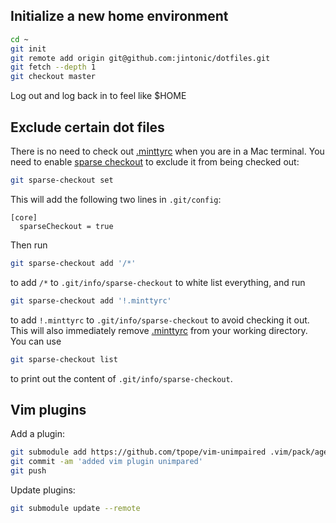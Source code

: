 ## Initialize a new home environment

```sh
cd ~
git init
git remote add origin git@github.com:jintonic/dotfiles.git
git fetch --depth 1
git checkout master
```

Log out and log back in to feel like \$HOME

## Exclude certain dot files

There is no need to check out [.minttyrc](.minttyrc) when you are in a Mac terminal. You need to enable [sparse checkout](https://git-scm.com/docs/git-sparse-checkout) to exclude it from being checked out:

```sh
git sparse-checkout set
```

This will add the following two lines in `.git/config`:

```
[core]
  sparseCheckout = true
```

Then run

```sh
git sparse-checkout add '/*'
```

to add `/*` to `.git/info/sparse-checkout` to white list everything, and run

```sh
git sparse-checkout add '!.minttyrc'
```

to add `!.minttyrc` to `.git/info/sparse-checkout` to avoid checking it out. This will also immediately remove [.minttyrc](.minttyrc) from your working directory. You can use

```sh
git sparse-checkout list
```

to print out the content of `.git/info/sparse-checkout`.

## Vim plugins

Add a plugin:
```sh
git submodule add https://github.com/tpope/vim-unimpaired .vim/pack/age/start/vim-unimpaired
git commit -am 'added vim plugin unimpared'
git push
```

Update plugins:
```sh
git submodule update --remote
```
